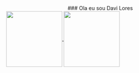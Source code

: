 <div style="displainy: inline_block; "background-color: #e6e6e6; padding: 20px; border-radius: 10px; margin: 20px 0; display: flex;" align="center">
### Ola eu sou Davi Lores
</div>

<div style="display: flex" align=center>
  <a href="https://github.com/fexz0/github-readme-stats">
    <img height=150 align="center" src="https://github-readme-stats.vercel.app/api?username=davinh-rei-07&show_icons=true&theme=dark&card_width=300" />
    <img height=150 align="center" src="https://github-readme-stats.vercel.app/api/top-langs?username=davinh-rei-07&theme=dark&layout=compact&langs_count=8&card_width=300" />
</div>
